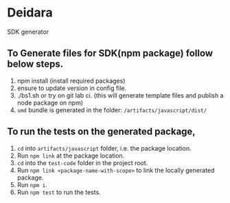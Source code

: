 # Deidara

SDK generator

## To Generate files for SDK(npm package) follow below steps.

1. npm install (install required packages)
2. ensure to update version in config file.
3. ./bs1.sh or try on git lab ci. (this will generate template files and publish a node package on npm)
4. `umd` bundle is generated in the folder: `/artifacts/javascript/dist/`


## To run the tests on the generated package, 
1. `cd` into `artifacts/javascript` folder, i.e. the package location.
2. Run `npm link` at the package location.
3. `cd` into the `test-code` folder in the project root.
4. Run `npm link <package-name-with-scope>` to link the locally generated package.
5. Run `npm i`.
6. Run `npm test` to run the tests. 
